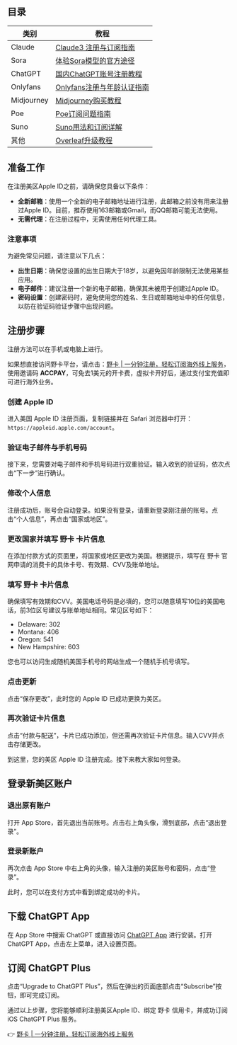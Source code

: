 ## 目录

| 类别      | 教程      |
|-----------|-----------|
| Claude    | [Claude3 注册与订阅指南](https://bit.ly/bewildcard) |
| Sora      | [体验Sora模型的官方途径](https://bit.ly/bewildcard) |
| ChatGPT   | [国内ChatGPT账号注册教程](https://bit.ly/bewildcard) |
| Onlyfans  | [Onlyfans注册与年龄认证指南](https://bit.ly/bewildcard) |
| Midjourney| [Midjourney购买教程](https://bit.ly/bewildcard) |
| Poe       | [Poe订阅问题指南](https://bit.ly/bewildcard) |
| Suno      | [Suno用法和订阅详解](https://bit.ly/bewildcard) |
| 其他      | [Overleaf升级教程](https://bit.ly/bewildcard) |

## 准备工作

在注册美区Apple ID之前，请确保您具备以下条件：

- **全新邮箱**：使用一个全新的电子邮箱地址进行注册，此邮箱之前没有用来注册过Apple ID。目前，推荐使用163邮箱或Gmail，而QQ邮箱可能无法使用。
- **无需代理**：在注册过程中，无需使用任何代理工具。

### 注意事项

为避免常见问题，请注意以下几点：

- **出生日期**：确保您设置的出生日期大于18岁，以避免因年龄限制无法使用某些应用。
- **电子邮件**：建议注册一个新的电子邮箱，确保其未被用于创建过Apple ID。
- **密码设置**：创建密码时，避免使用您的姓名、生日或邮箱地址中的任何信息，以防在验证码验证步骤中出现问题。

## 注册步骤

注册方法可以在手机或电脑上进行。

如果想直接访问野卡平台，请点击：[野卡 | 一分钟注册，轻松订阅海外线上服务](https://bit.ly/bewildcard)，使用邀请码 **ACCPAY**，可免去1美元的开卡费，虚拟卡开好后，通过支付宝充值即可进行海外业务。

### 创建 Apple ID

进入美国 Apple ID 注册页面，复制链接并在 Safari 浏览器中打开：`https://appleid.apple.com/account`。

### 验证电子邮件与手机号码

接下来，您需要对电子邮件和手机号码进行双重验证。输入收到的验证码，依次点击“下一步”进行确认。

### 修改个人信息

注册成功后，账号会自动登录。如果没有登录，请重新登录刚注册的账号。点击“个人信息”，再点击“国家或地区”。

### 更改国家并填写 野卡 卡片信息

在添加付款方式的页面里，将国家或地区更改为美国。根据提示，填写在 野卡 官网申请的消费卡的具体卡号、有效期、CVV及账单地址。

### 填写 野卡 卡片信息

确保填写有效期和CVV。美国电话号码是必填的，您可以随意填写10位的美国电话，前3位区号建议与账单地址相同。常见区号如下：

- Delaware: 302
- Montana: 406
- Oregon: 541
- New Hampshire: 603

您也可以访问生成随机美国手机号的网站生成一个随机手机号填写。

### 点击更新

点击“保存更改”，此时您的 Apple ID 已成功更换为美区。

### 再次验证卡片信息

点击“付款与配送”，卡片已成功添加，但还需再次验证卡片信息。输入CVV并点击存储更改。

到这里，您的美区 Apple ID 注册完成。接下来教大家如何登录。

## 登录新美区账户

### 退出原有账户

打开 App Store，首先退出当前账号。点击右上角头像，滑到底部，点击“退出登录”。

### 登录新账户

再次点击 App Store 中右上角的头像，输入注册的美区账号和密码，点击“登录”。

此时，您可以在支付方式中看到绑定成功的卡片。

## 下载 ChatGPT App

在 App Store 中搜索 ChatGPT 或直接访问 [ChatGPT App](https://apps.apple.com/us/app/chatgpt/id6448311069) 进行安装。打开 ChatGPT App，点击左上菜单，进入设置页面。

## 订阅 ChatGPT Plus

点击“Upgrade to ChatGPT Plus”，然后在弹出的页面底部点击“Subscribe”按钮，即可完成订阅。

通过以上步骤，您将能够顺利注册美区Apple ID、绑定 野卡 信用卡，并成功订阅 iOS ChatGPT Plus 服务。

👉 [野卡 | 一分钟注册，轻松订阅海外线上服务](https://bit.ly/bewildcard)